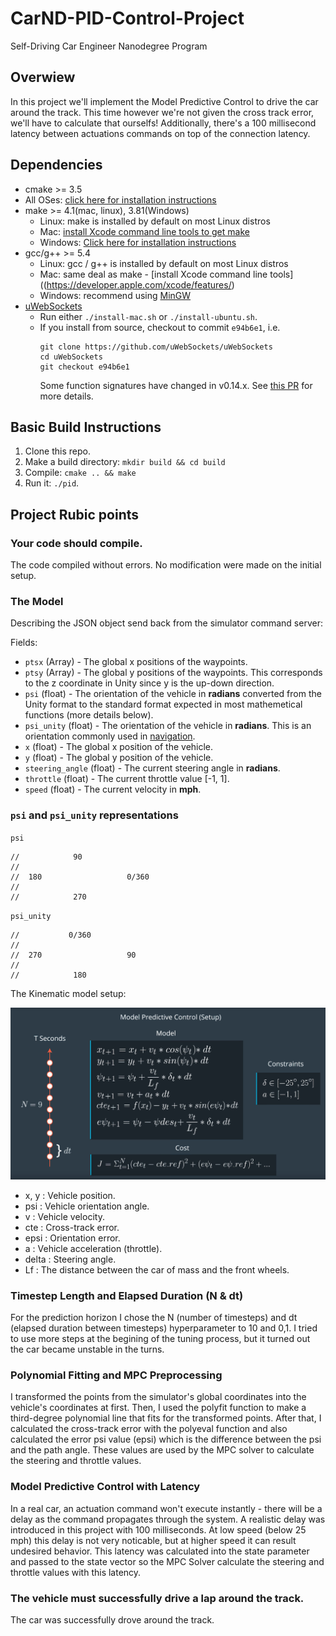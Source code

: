 # CarND-PID-Control-Project
Self-Driving Car Engineer Nanodegree Program

[//]: # (Image References)
[image1]: ./Images/Model_predictive_control_setup.jpg "MPC"

## Overwiew

In this project we'll implement the Model Predictive Control to drive the car around the track. 
This time however we're not given the cross track error, we'll have to calculate that ourselfs! 
Additionally, there's a 100 millisecond latency between actuations commands on top of the connection latency.

## Dependencies

* cmake >= 3.5
 * All OSes: [click here for installation instructions](https://cmake.org/install/)
* make >= 4.1(mac, linux), 3.81(Windows)
  * Linux: make is installed by default on most Linux distros
  * Mac: [install Xcode command line tools to get make](https://developer.apple.com/xcode/features/)
  * Windows: [Click here for installation instructions](http://gnuwin32.sourceforge.net/packages/make.htm)
* gcc/g++ >= 5.4
  * Linux: gcc / g++ is installed by default on most Linux distros
  * Mac: same deal as make - [install Xcode command line tools]((https://developer.apple.com/xcode/features/)
  * Windows: recommend using [MinGW](http://www.mingw.org/)
* [uWebSockets](https://github.com/uWebSockets/uWebSockets)
  * Run either `./install-mac.sh` or `./install-ubuntu.sh`.
  * If you install from source, checkout to commit `e94b6e1`, i.e.
    ```
    git clone https://github.com/uWebSockets/uWebSockets 
    cd uWebSockets
    git checkout e94b6e1
    ```
    Some function signatures have changed in v0.14.x. See [this PR](https://github.com/udacity/CarND-MPC-Project/pull/3) for more details.

## Basic Build Instructions

1. Clone this repo.
2. Make a build directory: `mkdir build && cd build`
3. Compile: `cmake .. && make`
4. Run it: `./pid`. 

## Project Rubic points

### Your code should compile.

The code compiled without errors. No modification were made on the initial setup.

### The Model

Describing the JSON object send back from the simulator command server:

Fields:

* `ptsx` (Array<float>) - The global x positions of the waypoints.
* `ptsy` (Array<float>) - The global y positions of the waypoints. This corresponds to the z coordinate in Unity since y is the up-down direction.
* `psi` (float) - The orientation of the vehicle in **radians** converted from the Unity format to the standard format expected in most mathemetical functions (more details below).
* `psi_unity` (float) - The orientation of the vehicle in **radians**. This is an orientation commonly used in [navigation](https://en.wikipedia.org/wiki/Polar_coordinate_system#Position_and_navigation).
* `x` (float) - The global x position of the vehicle.
* `y` (float) - The global y position of the vehicle.
* `steering_angle` (float) - The current steering angle in **radians**.
* `throttle` (float) - The current throttle value [-1, 1].
* `speed` (float) - The current velocity in **mph**.


### `psi` and `psi_unity` representations

`psi`

```
//            90
//
//  180                   0/360
//
//            270
```


`psi_unity`

```
//           0/360
//
//  270                   90
//
//            180
```

The Kinematic model setup:

![alt text][image1] 

* x, y  : Vehicle position.
* psi   : Vehicle orientation angle.
* v     : Vehicle velocity.
* cte   : Cross-track error.
* epsi  : Orientation error.
* a 	: Vehicle acceleration (throttle).
* delta : Steering angle.
* Lf	: The distance between the car of mass and the front wheels.

### Timestep Length and Elapsed Duration (N & dt)

For the prediction horizon I chose the N (number of timesteps) and dt (elapsed duration between timesteps) hyperparameter to 10 and 0,1. 
I tried to use more steps at the begining of the tuning process, but it turned out the car became unstable in the turns.

### Polynomial Fitting and MPC Preprocessing

I transformed the points from the simulator's global coordinates into the vehicle's coordinates at first. 
Then, I used the polyfit function to make a third-degree polynomial line that fits for the transformed points. 
After that, I calculated the cross-track error with the polyeval function and also calculated the error psi value (epsi) which is the difference between the psi and the path angle.
These values are used by the MPC solver to calculate the steering and throttle values.

### Model Predictive Control with Latency

In a real car, an actuation command won't execute instantly - there will be a delay as the command propagates through the system. 
A realistic delay was introduced in this project with 100 milliseconds.
At low speed (below 25 mph) this delay is not very noticable, but at higher speed it can result undesired behavior.
This latency was calculated into the state parameter and passed to the state vector so the MPC Solver calculate the steering and throttle values with this latency.

### The vehicle must successfully drive a lap around the track.
The car was successfully drove around the track.